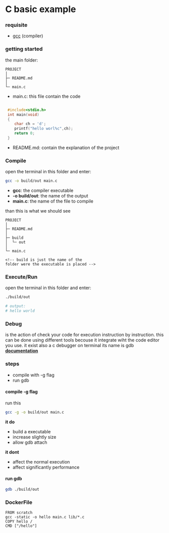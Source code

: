 

# C basic example


### requisite
- [gcc](https://gcc.gnu.org/) (compiler)

### getting started

the main folder:

```
PROJECT
│ 
├─ README.md
│ 
└─ main.c

```

- main.c: this file contain the code

```c

 #include<stdio.h>
 int main(void)
 {
    char ch = 'd';
    printf("hello worl%c",ch);
    return 0;
 }

```

- README.md: contain the explanation of the project


### Compile

open the terminal in this folder and enter:

```sh
gcc -o build/out main.c
```

- **gcc**: the compiler executable
- **-o build/out**: the name of the output
- **main.c**: the name of the file to compile

than this is what we should see
```
PROJECT
│ 
├─ README.md
│ 
├─ build
│  └─ out
│ 
└─ main.c

<!-- build is just the name of the 
folder were the executable is placed -->

```

### Execute/Run

open the terminal in this folder and enter:

```sh
./build/out

# output:
# hello world 

```

### Debug
is the action of check your code for execution instruction by instruction.
this can be done using different tools becouse it integrate wiht the code editor you use.
it exist also a c debugger on terminal its name is gdb **[documentation](https://web.eecs.umich.edu/~sugih/pointers/summary.html)**

### steps
- compile with -g flag
- run gdb


#### compile -g flag
run this
```sh
gcc -g -o build/out main.c
```
**it do**
- build a executable
- increase slightly size
- allow gdb attach

**it dont**
- affect the normal execution
- affect significantly performance

#### run gdb

```sh
gdb ./build/out
```


### DockerFile

```
FROM scratch
gcc -static -o hello main.c lib/*.c
COPY hello /
CMD ["/hello"]
```


